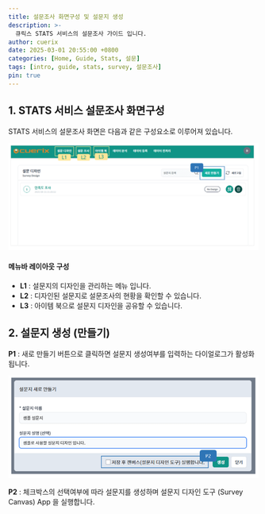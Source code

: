 ```yaml
---
title: 설문조사 화면구성 및 설문지 생성
description: >-
  큐릭스 STATS 서비스의 설문조사 가이드 입니다.
author: cuerix
date: 2025-03-01 20:55:00 +0800
categories: [Home, Guide, Stats, 설문]
tags: [intro, guide, stats, survey, 설문조사]
pin: true
---
```


## 1. STATS 서비스 설문조사 화면구성

STATS 서비스의 설문조사 화면은 다음과 같은 구성요소로 이루어져 있습니다.

![큐릭스 설문](/assets/img/survey-1.png "stats.cuerix.com/survey")

#### 메뉴바 레이아웃 구성
- **L1** : 설문지의 디자인을 관리하는 메뉴 입니다.
- **L2** : 디자인된 설문지로 설문조사의 현황을 확인할 수 있습니다.
- **L3** : 아이템 북으로 설문지 디자인을 공유할 수 있습니다.

## 2. 설문지 생성 (만들기)
**P1** : 새로 만들기 버튼으로 클릭하면 설문지 생성여부를 입력하는 다이얼로그가 활성화 됩니다.

![설문지 생성](/assets/img/survey-2.png "stats.cuerix.com/survey")

**P2** : 체크박스의 선택여부에 따라 설문지를 생성하며 설문지 디자인 도구 (Survey Canvas) App 을 실행합니다.
